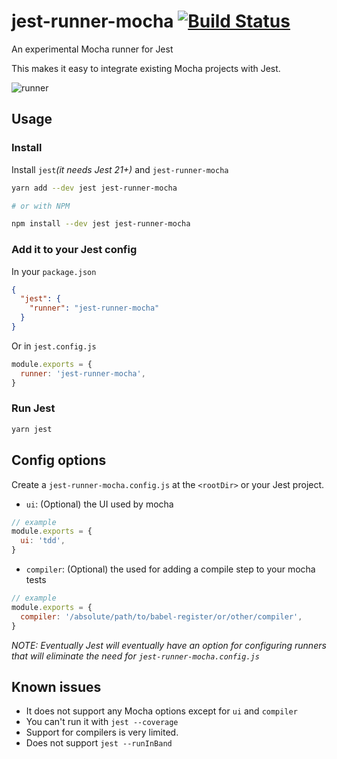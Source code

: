 # jest-runner-mocha [![Build Status](https://travis-ci.org/rogeliog/jest-runner-mocha.svg?branch=master)](https://travis-ci.org/rogeliog/jest-runner-mocha)

An experimental Mocha runner for Jest

This makes it easy to integrate existing Mocha projects with Jest.

![runner](https://user-images.githubusercontent.com/574806/30088955-728bf97e-925e-11e7-9b25-6aac237085ca.gif)


## Usage

### Install

Install `jest`_(it needs Jest 21+)_ and `jest-runner-mocha`

```bash
yarn add --dev jest jest-runner-mocha

# or with NPM

npm install --dev jest jest-runner-mocha

```

### Add it to your Jest config

In your `package.json`
```json
{
  "jest": {
    "runner": "jest-runner-mocha"
  }
}
```

Or in `jest.config.js`
```js
module.exports = {
  runner: 'jest-runner-mocha',
}
```

### Run Jest
```bash
yarn jest
```

## Config options

Create a `jest-runner-mocha.config.js` at the `<rootDir>` or your Jest project.

- `ui`: (Optional) the UI used by mocha
```js
// example
module.exports = {
  ui: 'tdd',
}
```

- `compiler`: (Optional) the used for adding a compile step to your mocha tests

```js
// example
module.exports = {
  compiler: '/absolute/path/to/babel-register/or/other/compiler',
}
```

_NOTE: Eventually Jest will eventually have an option for configuring runners that will eliminate the need for `jest-runner-mocha.config.js`_


## Known issues
- It does not support any Mocha options except for `ui` and `compiler`
- You can't run it with `jest --coverage`
- Support for compilers is very limited.
- Does not support `jest --runInBand`